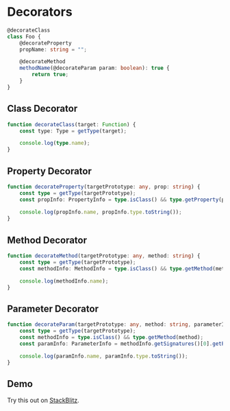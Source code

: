 # Decorators

```typescript
@decorateClass
class Foo {
	@decorateProperty
	propName: string = "";

	@decorateMethod
	methodName(@decorateParam param: boolean): true {
		return true;
	}
}
```


## Class Decorator
```typescript
function decorateClass(target: Function) {
	const type: Type = getType(target);

	console.log(type.name);
}
```


## Property Decorator
```typescript
function decorateProperty(targetPrototype: any, prop: string) {
	const type = getType(targetPrototype);
	const propInfo: PropertyInfo = type.isClass() && type.getProperty(prop);
	
	console.log(propInfo.name, propInfo.type.toString());
}
```


## Method Decorator
```typescript
function decorateMethod(targetPrototype: any, method: string) {
	const type = getType(targetPrototype);
	const methodInfo: MethodInfo = type.isClass() && type.getMethod(method);

	console.log(methodInfo.name);
}
```


## Parameter Decorator
```typescript
function decorateParam(targetPrototype: any, method: string, parameterIndex: number) {
	const type = getType(targetPrototype);
	const methodInfo = type.isClass() && type.getMethod(method);
	const paramInfo: ParameterInfo = methodInfo.getSignatures()[0].getParameters()[parameterIndex];

	console.log(paramInfo.name, paramInfo.type.toString());
}
```

## Demo
Try this out on [StackBlitz](https://stackblitz.com/edit/rttist-playground-decorators?file=src%2Findex.ts).